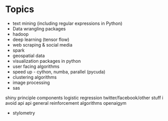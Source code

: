 # Topics
- text mining (including regular expressions in Python)
- Data wrangling packages
- hadoop
- deep learning (tensor flow)
- web scraping & social media
- spark
- geospatial data
- visualization packages in python
- user facing algorithms
- speed up - cython, numba, parallel (pycuda)
- clustering algorithms
- image processing
- sas


shiny
principle components
logistic regression
twitter/facebook/other stuff i avoid api
api general
reinforcement algorithms
openaigym
- stylometry
